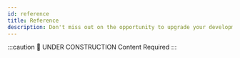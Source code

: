 ```yaml
---
id: reference
title: Reference
description: Don't miss out on the opportunity to upgrade your development process with our state-of-the-art buf breaking change detection tool!
---
```




:::caution 🚧 UNDER CONSTRUCTION
Content Required
:::